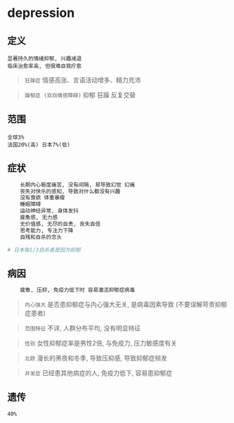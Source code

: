 # depression

## 定义

    显著持久的情绪抑郁, 兴趣减退
    临床治愈率高, 但很难自我疗愈

> `狂躁症` 情感高涨、言语活动增多、精力充沛

> `躁郁症 (双向情感障碍)` 抑郁 狂躁 反复交替

## 范围

    全球3%
    法国20%(高) 日本7%(低)

## 症状

```bash
    长期内心极度痛苦, 没有间隔, 易导致幻觉 幻痛
    丧失对快乐的感知, 导致对什么都没有兴趣
    没有食欲 体重暴瘦
    睡眠障碍
    运动神经异常, 身体发抖
    疲惫感, 无力感
    无价值感, 无尽的自责, 丧失自信
    思考能力, 专注力下降
    自残和自杀的念头

# 日本每1/3自杀者是因为抑郁

```

## 病因

```bash
    疲惫, 压抑, 免疫力低下时 容易激活抑郁症病毒
```

> `内心强大` 是否患抑郁症与内心强大无关, 是病毒因素导致 (不要误解苛责抑郁症患者)

> `范围特征` 不详, 人群分布平均, 没有明显特征

> `性别` 女性抑郁症率是男性2倍, 与免疫力, 压力敏感度有关

> `北欧` 漫长的黑夜和冬季, 导致压抑感, 导致抑郁症频发

> `并发症` 已经患其他病症的人, 免疫力低下, 容易患抑郁症

## 遗传

    40%
